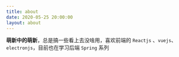 ```yaml
---
title: about
date: 2020-05-25 20:00:00
layout: about
---
```


**萌新中的萌新**，总是搞一些看上去没啥用，喜欢前端的 `Reactjs` 、`vuejs`、`electronjs`，目前也在学习后端 `Spring` 系列
